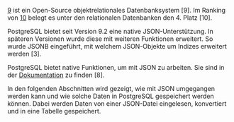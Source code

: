 [9](https://www.postgresql.org/) ist ein Open-Source objektrelationales Datenbanksystem [9].
Im Ranking von [10](https://db-engines.com/de/ranking/relational+dbms) belegt es unter den relationalen Datenbanken den 4. Platz [10].

PostgreSQL bietet seit Version 9.2 eine native JSON-Unterstützung.
In späteren Versionen wurde diese mit weiteren Funktionen erweitert.
So wurde JSONB eingeführt, mit welchem JSON-Objekte um Indizes erweitert werden [3].

PostgreSQL bietet native Funktionen, um mit JSON zu arbeiten.
Sie sind in der [Dokumentation](https://www.postgresql.org/docs/current/functions-json.html) zu finden [8].

In den folgenden Abschnitten wird gezeigt, wie mit JSON umgegangen werden kann und wie solche Daten in PostgreSQL gespeichert werden können.
Dabei werden Daten von einer JSON-Datei eingelesen, konvertiert und in eine Tabelle gespeichert.

